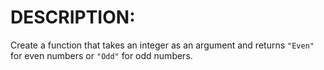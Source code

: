 # DESCRIPTION:

Create a function that takes an integer as an argument and returns `"Even"` for even numbers or `"Odd"` for odd numbers.
